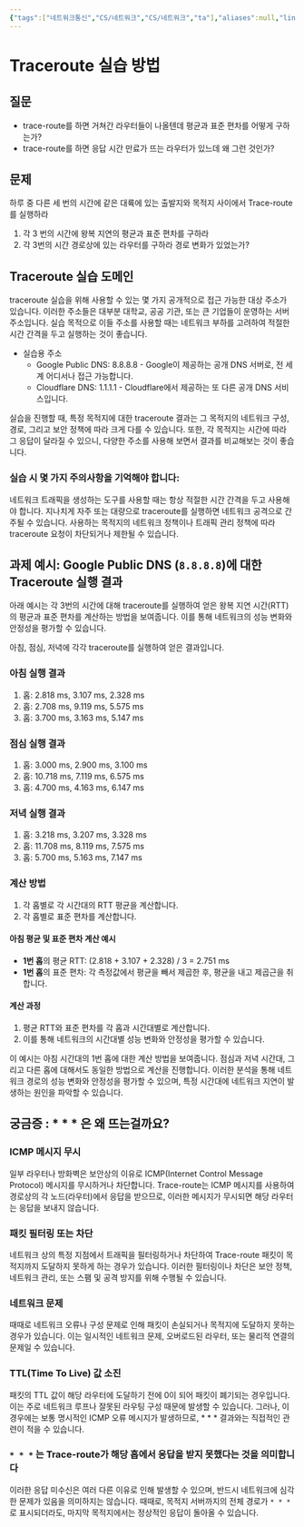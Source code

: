 ```yaml
---
{"tags":["네트워크통신","CS/네트워크","CS/네트워크","ta"],"aliases":null,"link":null,"up":"[[2024 데이터 통신 TA]]","persona":"[[🔥 Programming && Develop]]","index":null,"related":null,"date_created":"2024-03-26","date_modified":"2024-03-26","dg-publish":true,"permalink":"/encounters/traceroute/","dgPassFrontmatter":true,"noteIcon":"1","created":"2024-03-26T12:27:57.203+09:00","updated":"2024-03-26T12:59:55.419+09:00"}
---
```


# Traceroute 실습 방법

## 질문
- trace-route를 하면 거쳐간 라우터들이 나올텐데 평균과 표준 편차를 어떻게 구하는가?
- trace-route를 하면 응답 시간 만료가 뜨는 라우터가 있느데 왜 그런 것인가?
## 문제
하루 중 다른 세 번의 시간에 같은 대륙에 있는 출발지와 목적지 사이에서 Trace-route를 실행하라

1. 각 3 번의 시간에 왕복 지연의 평균과 표준 편차를 구하라
2. 각 3번의 시간 경로상에 있는 라우터를 구하라 경로 변화가 있었는가?
## Traceroute 실습 도메인
traceroute 실습을 위해 사용할 수 있는 몇 가지 공개적으로 접근 가능한 대상 주소가 있습니다. 이러한 주소들은 대부분 대학교, 공공 기관, 또는 큰 기업들이 운영하는 서버 주소입니다. 실습 목적으로 이들 주소를 사용할 때는 네트워크 부하를 고려하여 적절한 시간 간격을 두고 실행하는 것이 좋습니다.

- 실습용 주소
	- Google Public DNS: 8.8.8.8 - Google이 제공하는 공개 DNS 서버로, 전 세계 어디서나 접근 가능합니다.
	- Cloudflare DNS: 1.1.1.1 - Cloudflare에서 제공하는 또 다른 공개 DNS 서비스입니다.

실습을 진행할 때, 특정 목적지에 대한 traceroute 결과는 그 목적지의 네트워크 구성, 경로, 그리고 보안 정책에 따라 크게 다를 수 있습니다. 또한, 각 목적지는 시간에 따라 그 응답이 달라질 수 있으니, 다양한 주소를 사용해 보면서 결과를 비교해보는 것이 좋습니다.

### 실습 시 몇 가지 주의사항을 기억해야 합니다:

네트워크 트래픽을 생성하는 도구를 사용할 때는 항상 적절한 시간 간격을 두고 사용해야 합니다. 지나치게 자주 또는 대량으로 traceroute를 실행하면 네트워크 공격으로 간주될 수 있습니다.
사용하는 목적지의 네트워크 정책이나 트래픽 관리 정책에 따라 traceroute 요청이 차단되거나 제한될 수 있습니다.

## 과제 예시: Google Public DNS (`8.8.8.8`)에 대한 Traceroute 실행 결과
아래 예시는 각 3번의 시간에 대해 traceroute를 실행하여 얻은 왕복 지연 시간(RTT)의 평균과 표준 편차를 계산하는 방법을 보여줍니다. 이를 통해 네트워크의 성능 변화와 안정성을 평가할 수 있습니다.

아침, 점심, 저녁에 각각 traceroute를 실행하여 얻은 결과입니다.

### 아침 실행 결과

1. 홉: 2.818 ms, 3.107 ms, 2.328 ms
2. 홉: 2.708 ms, 9.119 ms, 5.575 ms
3. 홉: 3.700 ms, 3.163 ms, 5.147 ms

### 점심 실행 결과

1. 홉: 3.000 ms, 2.900 ms, 3.100 ms
2. 홉: 10.718 ms, 7.119 ms, 6.575 ms
3. 홉: 4.700 ms, 4.163 ms, 6.147 ms

### 저녁 실행 결과

1. 홉: 3.218 ms, 3.207 ms, 3.328 ms
2. 홉: 11.708 ms, 8.119 ms, 7.575 ms
3. 홉: 5.700 ms, 5.163 ms, 7.147 ms

### 계산 방법

1. 각 홉별로 각 시간대의 RTT 평균을 계산합니다.
2. 각 홉별로 표준 편차를 계산합니다.

#### 아침 평균 및 표준 편차 계산 예시

- **1번 홉**의 평균 RTT: (2.818 + 3.107 + 2.328) / 3 = 2.751 ms
- **1번 홉**의 표준 편차: 각 측정값에서 평균을 빼서 제곱한 후, 평균을 내고 제곱근을 취합니다.

#### 계산 과정
1. 평균 RTT와 표준 편차를 각 홉과 시간대별로 계산합니다.
2. 이를 통해 네트워크의 시간대별 성능 변화와 안정성을 평가할 수 있습니다.

이 예시는 아침 시간대의 1번 홉에 대한 계산 방법을 보여줍니다. 점심과 저녁 시간대, 그리고 다른 홉에 대해서도 동일한 방법으로 계산을 진행합니다. 이러한 분석을 통해 네트워크 경로의 성능 변화와 안정성을 평가할 수 있으며, 특정 시간대에 네트워크 지연이 발생하는 원인을 파악할 수 있습니다.

## 궁금증 : * * * 은 왜 뜨는걸까요?

### ICMP 메시지 무시
일부 라우터나 방화벽은 보안상의 이유로 ICMP(Internet Control Message Protocol) 메시지를 무시하거나 차단합니다. Trace-route는 ICMP 메시지를 사용하여 경로상의 각 노드(라우터)에서 응답을 받으므로, 이러한 메시지가 무시되면 해당 라우터는 응답을 보내지 않습니다.

### 패킷 필터링 또는 차단
네트워크 상의 특정 지점에서 트래픽을 필터링하거나 차단하여 Trace-route 패킷이 목적지까지 도달하지 못하게 하는 경우가 있습니다. 이러한 필터링이나 차단은 보안 정책, 네트워크 관리, 또는 스팸 및 공격 방지를 위해 수행될 수 있습니다.

### 네트워크 문제
때때로 네트워크 오류나 구성 문제로 인해 패킷이 손실되거나 목적지에 도달하지 못하는 경우가 있습니다. 이는 일시적인 네트워크 문제, 오버로드된 라우터, 또는 물리적 연결의 문제일 수 있습니다.

### TTL(Time To Live) 값 소진
패킷의 TTL 값이 해당 라우터에 도달하기 전에 0이 되어 패킷이 폐기되는 경우입니다. 이는 주로 네트워크 루프나 잘못된 라우팅 구성 때문에 발생할 수 있습니다. 그러나, 이 경우에는 보통 명시적인 ICMP 오류 메시지가 발생하므로, * * * 결과와는 직접적인 관련이 적을 수 있습니다.

### `* * *` 는 Trace-route가 해당 홉에서 응답을 받지 못했다는 것을 의미합니다
이러한 응답 미수신은 여러 다른 이유로 인해 발생할 수 있으며, 반드시 네트워크에 심각한 문제가 있음을 의미하지는 않습니다. 때때로, 목적지 서버까지의 전체 경로가 `* * *` 로 표시되더라도, 마지막 목적지에서는 정상적인 응답이 돌아올 수 있습니다.